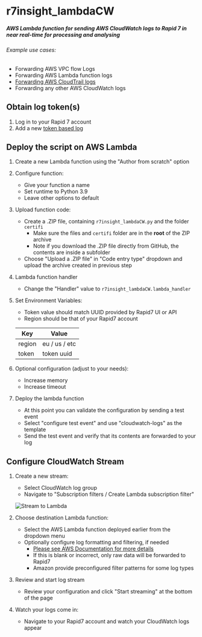 # r7insight_lambdaCW
##### AWS Lambda function for sending AWS CloudWatch logs to Rapid 7 in near real-time for processing and analysing

###### Example use cases:
* Forwarding AWS VPC flow Logs
* Forwarding AWS Lambda function logs
* [Forwarding AWS CloudTrail logs](http://docs.aws.amazon.com/awscloudtrail/latest/userguide/send-cloudtrail-events-to-cloudwatch-logs.html)
* Forwarding any other AWS CloudWatch logs

## Obtain log token(s)
1. Log in to your Rapid 7 account
1. Add a new [token based log](https://insightops.help.rapid7.com/docs/token-tcp)

## Deploy the script on AWS Lambda
1. Create a new Lambda function using the "Author from scratch" option

1. Configure function:
   * Give your function a name
   * Set runtime to Python 3.9
   * Leave other options to default

1. Upload function code:
      * Create a .ZIP file, containing ```r7insight_lambdaCW.py``` and the folder ```certifi```
        * Make sure the files and ```certifi``` folder are in the **root** of the ZIP archive
        * Note if you download the .ZIP file directly from GitHub, the contents are inside a subfolder
      * Choose "Upload a .ZIP file" in "Code entry type" dropdown and upload the archive created in previous step

1. Lambda function handler
   * Change the "Handler" value to ```r7insight_lambdaCW.lambda_handler```

1. Set Environment Variables:
   * Token value should match UUID provided by Rapid7 UI or API
   * Region should be that of your Rapid7 account

   | Key       | Value         |
   |-----------|---------------|
   | region    | eu / us / etc |
   | token     | token uuid    |

1. Optional configuration (adjust to your needs):
   * Increase memory
   * Increase timeout

1. Deploy the lambda function
   * At this point you can validate the configuration by sending a test event
   * Select "configure test event" and use "cloudwatch-logs" as the template
   * Send the test event and verify that its contents are forwarded to your log

## Configure CloudWatch Stream
1. Create a new stream:
   * Select CloudWatch log group
   * Navigate to "Subscription filters / Create Lambda subscription filter"

   ![Stream to Lambda](https://github.com/rapid7/r7insight_lambdaCW/blob/master/doc/stream_to_lambda.png?raw=true)

1. Choose destination Lambda function:
   * Select the AWS Lambda function deployed earlier from the dropdown menu
   * Optionally configure log formatting and filtering, if needed
     * [Please see AWS Documentation for more details](http://docs.aws.amazon.com/AmazonCloudWatch/latest/DeveloperGuide/FilterAndPatternSyntax.html)
     * If this is blank or incorrect, only raw data will be forwarded to Rapid7
     * Amazon provide preconfigured filter patterns for some log types

1. Review and start log stream
   * Review your configuration and click "Start streaming" at the bottom of the page

1. Watch your logs come in:
   * Navigate to your Rapid7 account and watch your CloudWatch logs appear
